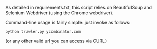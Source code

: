 As detailed in requirements.txt, this script relies on BeautifulSoup and
Selenium Webdriver (using the Chrome webdriver).

Command-line usage is fairly simple: just invoke as follows:

	python trawler.py ycombinator.com

(or any other valid url you can access via CURL)
